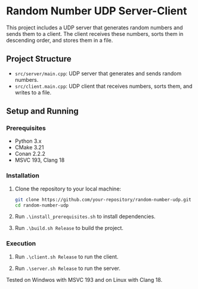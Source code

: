 # Random Number UDP Server-Client

This project includes a UDP server that generates random numbers and sends them to a client. The client receives these numbers, sorts them in descending order, and stores them in a file.

## Project Structure

- `src/server/main.cpp`: UDP server that generates and sends random numbers.
- `src/client.main.cpp`: UDP client that receives numbers, sorts them, and writes to a file.

## Setup and Running

### Prerequisites

- Python 3.x
- CMake 3.21
- Conan 2.2.2
- MSVC 193, Clang 18

### Installation

1. Clone the repository to your local machine:
   ```bash
   git clone https://github.com/your-repository/random-number-udp.git
   cd random-number-udp

2. Run `.\install_prerequisites.sh` to install dependencies.

3. Run `.\build.sh Release` to build the project.

### Execution

1. Run `.\client.sh Release` to run the client.

2. Run `.\server.sh Release` to run the server.

Tested on Windwos with MSVC 193 and on Linux with Clang 18.
